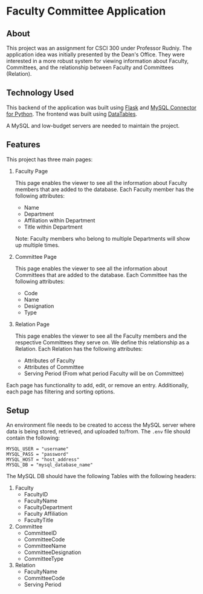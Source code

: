 # Faculty Committee Application

## About
This project was an assignment for CSCI 300 under Professor Rudniy. The application idea was initially presented by the Dean's Office. They were interested in a more robust system for viewing information about Faculty, Committees, and the relationship between Faculty and Committees (Relation).

## Technology Used
This backend of the application was built using [Flask](https://flask.palletsprojects.com/en/3.0.x/) and [MySQL Connector for Python](https://dev.mysql.com/doc/connector-python/en/). The frontend was built using [DataTables](https://datatables.net).

A MySQL and low-budget servers are needed to maintain the project.

## Features
This project has three main pages:
1. Faculty Page

    This page enables the viewer to see all the information about Faculty members that are added to the database. Each Faculty member has the following attributes:
    * Name
    * Department
    * Affiliation within Department
    * Title within Department

    Note: Faculty members who belong to multiple Departments will show up multiple times.

2. Committee Page

    This page enables the viewer to see all the information about Committees that are added to the database. Each Committee has the following attributes:
    * Code
    * Name
    * Designation
    * Type

3. Relation Page

    This page enables the viewer to see all the Faculty members and the respective Committees they serve on. We define this relationship as a Relation. Each Relation has the following attributes:
    * Attributes of Faculty
    * Attributes of Committee
    * Serving Period (From what period Faculty will be on Committee)

Each page has functionality to add, edit, or remove an entry. Additionally, each page has filtering and sorting options.

## Setup
An environment file needs to be created to access the MySQL server where data is being stored, retrieved, and uploaded to/from. The `.env` file should contain the following:
```
MYSQL_USER = "username"
MYSQL_PASS = "password"
MYSQL_HOST = "host_address"
MYSQL_DB = "mysql_database_name"
```
The MySQL DB should have the following Tables with the following headers:
1. Faculty
    * FacultyID
    * FacultyName
    * FacultyDepartment
    * Faculty Affiliation
    * FacultyTitle
2. Committee
    * CommitteeID
    * CommitteeCode
    * CommitteeName
    * CommitteeDesignation
    * CommitteeType
3. Relation
    * FacultyName
    * CommitteeCode
    * Serving Period